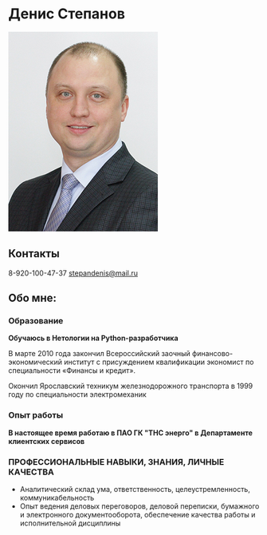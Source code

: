 # Денис Степанов
![](https://github.com/Grimlok79/GitHub_page/blob/main/StepanovDG.jpg)
## Контакты
8-920-100-47-37
stepandenis@mail.ru
## Обо мне:
### Образование
**Обучаюсь в Нетологии на Python-разработчика**

В марте 2010 года закончил Всероссийский заочный финансово-экономический институт с присуждением квалификации экономист по специальности «Финансы и кредит».

Окончил Ярославский техникум железнодорожного транспорта в 1999 году по специальности электромеханик

### Опыт работы

**В настоящее время работаю в ПАО ГК "ТНС энерго" в Департаменте клиентских сервисов**

### ПРОФЕССИОНАЛЬНЫЕ НАВЫКИ, ЗНАНИЯ, ЛИЧНЫЕ КАЧЕСТВА

- Аналитический склад ума, ответственность, целеустремленность, коммуникабельность
- Опыт ведения деловых переговоров, деловой переписки, бумажного и электронного документооборота, обеспечение качества работы и исполнительной дисциплины
